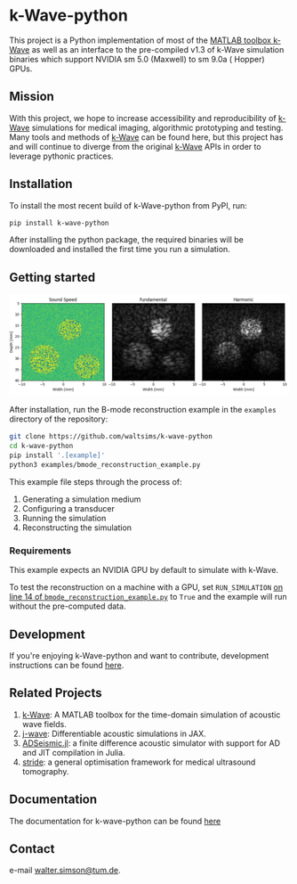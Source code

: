 # k-Wave-python

This project is a Python implementation of most of the [MATLAB toolbox k-Wave](http://www.k-wave.org/) as well as an
interface to the pre-compiled v1.3 of k-Wave simulation binaries which support NVIDIA sm 5.0 (Maxwell) to sm 9.0a (
Hopper) GPUs.

## Mission

With this project, we hope to increase accessibility and reproducibility of [k-Wave](http://www.k-wave.org/) simulations
for medical imaging, algorithmic prototyping and testing. Many tools and methods of [k-Wave](http://www.k-wave.org/) can
be found here, but this project has and will continue to diverge from the original [k-Wave](http://www.k-wave.org/) APIs
in order to leverage pythonic practices.

## Installation

To install the most recent build of k-Wave-python from PyPI, run:

```bash
pip install k-wave-python
```

After installing the python package, the required binaries will be downloaded and installed the first time you run a
simulation.

## Getting started

![](_static/example_bmode.png)

After installation, run the B-mode reconstruction example in the `examples` directory of the repository:

```bash
git clone https://github.com/waltsims/k-wave-python
cd k-wave-python
pip install '.[example]' 
python3 examples/bmode_reconstruction_example.py
```

This example file steps through the process of:
 1. Generating a simulation medium
 2. Configuring a transducer
 3. Running the simulation
 4. Reconstructing the simulation

### Requirements
This example expects an NVIDIA GPU by default to simulate with k-Wave.

To test the reconstruction on a machine with a GPU,
set `RUN_SIMULATION` [on line 14 of `bmode_reconstruction_example.py`](https://github.com/waltsims/k-wave-python/blob/master/examples/bmode_reconstruction_example.py#L18)
to `True` and the example will run without the pre-computed data.

## Development

If you're enjoying k-Wave-python and want to contribute, development instructions can be
found [here](https://waltersimson.com/k-wave-python/development/development_environment.html).

## Related Projects

1. [k-Wave](https://github.com/ucl-bug/k-wave): A MATLAB toolbox for the time-domain simulation of acoustic wave fields.
2. [j-wave](https://github.com/ucl-bug/jwave): Differentiable acoustic simulations in JAX.
3. [ADSeismic.jl](https://github.com/kailaix/ADSeismic.jl): a finite difference acoustic simulator with support for AD
   and JIT compilation in Julia.
4. [stride](https://github.com/trustimaging/stride): a general optimisation framework for medical ultrasound tomography.

## Documentation

The documentation for k-wave-python can be found [here](http://waltersimson.com/k-wave-python/)

## Contact

e-mail [walter.simson@tum.de](mailto:walter.simson@tum.de).
